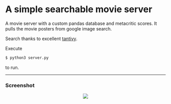# A simple searchable movie server

A movie server with a custom pandas database and metacritic scores. It pulls the
movie posters from google image search.

Search thanks to excellent [tantivy](https://github.com/quickwit-oss/tantivy).

Execute
```bash
$ python3 server.py
```
to run.

---

### Screenshot

<div align="center" >
<img src="data/movie_search_screenshot.png" />
</div>